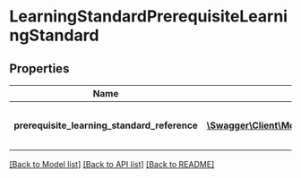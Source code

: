 # LearningStandardPrerequisiteLearningStandard

## Properties
Name | Type | Description | Notes
------------ | ------------- | ------------- | -------------
**prerequisite_learning_standard_reference** | [**\Swagger\Client\Model\LearningStandardReference**](LearningStandardReference.md) | A reference to the related LearningStandard resource. | [optional] 

[[Back to Model list]](../README.md#documentation-for-models) [[Back to API list]](../README.md#documentation-for-api-endpoints) [[Back to README]](../README.md)


